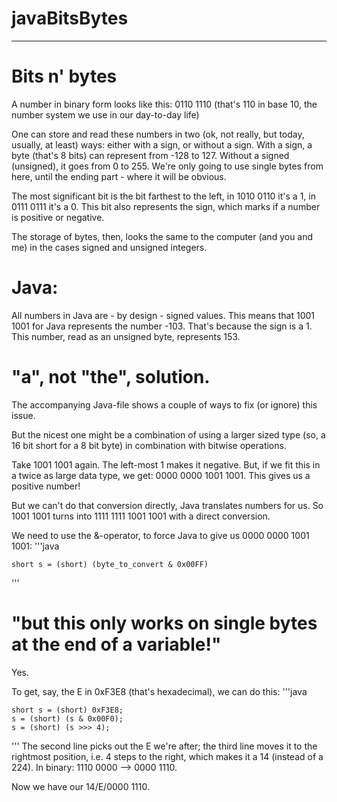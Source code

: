 # javaBitsBytes

-------------------------------------------------------------------------------------

# Bits n' bytes

A number in binary form looks like this:
0110 1110 (that's 110 in base 10, the number system we use in our day-to-day life)

One can store and read these numbers in two (ok, not really, but today, usually, at least) ways: either with a sign, or without a sign. With a sign, a byte (that's 8 bits) can represent from -128 to 127. Without a signed (unsigned), it goes from 0 to 255. We're only going to use single bytes from here, until the ending part - where it will be obvious. 

The most significant bit is the bit farthest to the left, in 1010 0110 it's a 1, in 0111 0111 it's a 0. This bit also represents the sign, which marks if a number is positive or negative. 

The storage of bytes, then, looks the same to the computer (and you and me) in the cases signed and unsigned integers. 

# Java:

All numbers in Java are - by design - signed values. This means that 1001 1001 for Java represents the number -103. That's because the sign is a 1. This number, read as an unsigned byte, represents 153. 

# "a", not "the", solution. 

The accompanying Java-file shows a couple of ways to fix (or ignore) this issue. 

But the nicest one might be a combination of using a larger sized type (so, a 16 bit short for a 8 bit byte) in combination with bitwise operations. 

Take 1001 1001 again. The left-most 1 makes it negative. But, if we fit this in a twice as large data type, we get:
0000 0000 1001 1001. This gives us a positive number! 

But we can't do that conversion directly, Java translates numbers for us. So 1001 1001 turns into 1111 1111 1001 1001 with a direct conversion.

We need to use the &-operator, to force Java to give us 0000 0000 1001 1001:
'''java

    short s = (short) (byte_to_convert & 0x00FF)
'''
# "but this only works on single bytes at the end of a variable!"

Yes.

To get, say, the E in 0xF3E8 (that's hexadecimal), we can do this:
'''java

    short s = (short) 0xF3E8;
    s = (short) (s & 0x00F0);
    s = (short) (s >>> 4);
'''
The second line picks out the E we're after; the third line moves it to the rightmost position, i.e. 4 steps to the right, which makes it a 14 (instead of a 224). In binary: 1110 0000 --> 0000 1110.

Now we have our 14/E/0000 1110. 
